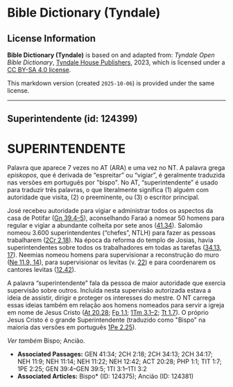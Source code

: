 # Bible Dictionary (Tyndale)

## License Information

**Bible Dictionary (Tyndale)** is based on and adapted from: _Tyndale Open Bible Dictionary_, [Tyndale House Publishers](https://tyndaleopenresources.com/), 2023, which is licensed under a [CC BY-SA 4.0 license](https://creativecommons.org/licenses/by-sa/4.0/legalcode.en).

This markdown version (created `2025-10-06`) is provided under the same license.



--------------------------------

## Superintendente (id: 124399)

SUPERINTENDENTE
===============

Palavra que aparece 7 vezes no AT (ARA) e uma vez no NT. A palavra grega *episkopos*, que é derivada de “espreitar” ou “vigiar”, é geralmente traduzida nas versões em português por "bispo". No AT, “superintendente” é usado para traduzir três palavras, o que literalmente significa (1\) alguém com autoridade que visita, (2\) o preeminente, ou (3\) o escritor principal.

José recebeu autoridade para vigiar e administrar todos os aspectos da casa de Potifar ([Gn 39\.4–5](https://ref.ly/Gen39:4-Gen39:5)), aconselhando Faraó a nomear 50 homens para regular e vigiar a abundante colheita por sete anos ([41\.34](https://ref.ly/Gen41:34)). Salomão nomeou 3\.600 superintendentes (“chefes”, NTLH) para fazer as pessoas trabalharem ([2Cr 2\.18](https://ref.ly/2Chr2:18)). Na época da reforma do templo de Josias, havia superintendentes sobre todos os trabalhadores em todas as tarefas ([34\.13, 17](https://ref.ly/2Chr34:13)). Neemias nomeou homens para supervisionar a reconstrução do muro ([Ne 11\.9, 14](https://ref.ly/Neh11:9)), para supervisionar os levitas (v. [22](https://ref.ly/Neh11:22)) e para coordenarem os cantores levitas ([12\.42](https://ref.ly/Neh12:42)).

A palavra “superintendente” fala da pessoa de maior autoridade que exercia supervisão sobre outros. Incluída nesta supervisão autorizada estava a ideia de assistir, dirigir e proteger os interesses do mestre. O NT carrega essas ideias também em relação aos homens nomeados para servir a igreja em nome de Jesus Cristo ([At 20\.28](https://ref.ly/Acts20:28); [Fp 1\.1](https://ref.ly/Phil1:1); [1Tm 3\.1–2](https://ref.ly/1Tim3:1-1Tim3:2); [Tt 1\.7](https://ref.ly/Titus1:7)). O próprio Jesus Cristo é o grande Superintendente (traduzido como "Bispo" na maioria das versões em português [1Pe 2\.25](https://ref.ly/1Pet2:25)).

*Ver também* Bispo; Ancião.

* **Associated Passages:** GEN 41:34; 2CH 2:18; 2CH 34:13; 2CH 34:17; NEH 11:9; NEH 11:14; NEH 11:22; NEH 12:42; ACT 20:28; PHP 1:1; TIT 1:7; 1PE 2:25; GEN 39:4–GEN 39:5; 1TI 3:1–1TI 3:2
* **Associated Articles:** Bispo* (ID: 124375); Ancião (ID: 124381)


